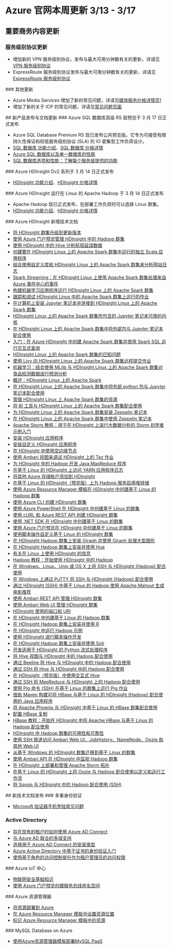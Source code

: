 <properties
	pageTitle="Azure 官网本周更新 | Azure"
    description="Azure 官网本周更新"
    services=""
    documentationCenter=""
    authors=""
    manager=""
    editor=""
    tags=""/>

<tags ms.service="weekly-updates" ms.date="" wacn.date="" wacn.lang="cn"/>

# Azure 官网本周更新    3/13 - 3/17
## 重要商务内容更新
### 服务级别协议更新
<ul>
<li>增加新的 VPN 服务级别协议，发布与最大可用分钟数有关的更新，详请见 <a id="weekly-updates_support_sla_vpn-gateway" href="/support/sla/vpn-gateway/">VPN 服务级别协议</a></li>
<li>ExpressRoute 服务级别协议发布与最大可用分钟数有关的更新，详请见<a id="weekly-updates_sla-vpn-gateway" href="/support/sla/vpn-gateway/">ExpressRoute 服务级别协议</a></li>
</ul>
### 其他更新
<ul>
<li>Azure Media Services 增加了新的常见问题，详请见<a id="weekly-updates_pricing-media-services" href="/pricing/details/media-services/">媒体服务价格详情页]</a></li>
<li>增加了新的关于 ICP 的常见问题，详请见<a id="weekly-updates_support_faq" href="/support/faq/">常见问题页面</a></li>
</ul>
## 新产品发布与文档更新
### Azure SQL 数据库高级 RS 层预览于 3 月 17 日正式发布
<ul>
<li>
Azure SQL Database Premium RS 现已发布公共预览版，它专为可接受有限持久性保证和较低服务级别协议 (SLA) 的 IO 密集型工作负荷设计。</li>
<li><a id="weekly-updates_home_features_sql-database" href="/home/features/sql-database/">SQL 数据库 功能介绍</a>、<a id="weekly-updates_pricing_details_sql-database" href="/pricing/details/sql-database/">SQL 数据库 价格详情</a></li>
<li><a id="weekly-updates_documentation-sql-database-performance-guidance" href="/documentation/articles/sql-database-performance-guidance/">Azure SQL 数据库以及单一数据库的性能</a></li>
<li><a id="weekly-updates_documentation-sql-database-service-tiers" href="/documentation/articles/sql-database-service-tiers/">SQL 数据库选项和性能：了解每个服务层提供的功能</a></li>
</ul>
### Azure HDInsight Dv2 系列于 3 月 14 日正式发布
<ul>
<li><a id="weekly-updates_home_features_hdinsight" href="/home/features/hdinsight/">HDInsight 功能介绍</a>、<a id="weekly-updates_pricing_details_hdinsight" href="/pricing/details/hdinsight/">HDInsight 价格详情</a></li>
</ul>
### Azure HDInsight 运行在 Linux 的 Apache Hadoop 于 3 月 14 日正式发布
<ul>
<li>Apache Hadoop 现已正式发布，在部署工作负荷时可以选择 Linux 群集。</li>
<li><a id="weekly-updates_home_features_hdinsight" href="/home/features/hdinsight/">HDInsight 功能介绍</a>、<a id="weekly-updates_pricing_details_hdinsight" href="/pricing/details/hdinsight/">HDInsight 价格详情</a></li>
</ul>
### Azure HDInsight 新增技术文档
<ul>
<li><a id="weekly-updates_documentation-hdinsight-upgrade-cluster" href="/documentation/articles/hdinsight-upgrade-cluster/">将 HDInsight 群集升级到更新版本</a></li>
<li><a id="weekly-updates_documentation-hdinsight-administer-use-portal-linux" href="/documentation/articles/hdinsight-administer-use-portal-linux/">使用 Azure 门户预览管理 HDInsight 中的 Hadoop 群集</a></li>
<li><a id="weekly-updates_documentation-hdinsight-analyze-flight-delay-data-linux" href="/documentation/articles/hdinsight-analyze-flight-delay-data-linux/">使用 HDInsight 中的 Hive 分析航班延误数据</a></li>
<li><a id="weekly-updates_documentation-hdinsight-apache-spark-create-standalone-application" href="/documentation/articles/hdinsight-apache-spark-create-standalone-application/">创建要在 HDInsight Linux 上的 Apache Spark 群集中运行的独立 Scala 应用程序</a></li>
<li><a id="weekly-updates_documentation-hdinsight-apache-spark-custom-library-website-log-analysis" href="/documentation/articles/hdinsight-apache-spark-custom-library-website-log-analysis/">结合使用自定义库和 HDInsight Linux 上的 Apache Spark 群集来分析网站日志</a></li>
<li><a id="weekly-updates_documentation-hdinsight-apache-spark-eventhub-streaming" href="/documentation/articles/hdinsight-apache-spark-eventhub-streaming/">Spark Streaming：在 HDInsight Linux 上使用 Apache Spark 群集处理来自 Azure 事件中心的事件</a></li>
<li><a id="weekly-updates_documentation-hdinsight-apache-spark-ipython-notebook-machine-learning" href="/documentation/articles/hdinsight-apache-spark-ipython-notebook-machine-learning/">构建机器学习应用程序运行 HDInsight Linux 上的 Apache Spark 群集</a></li>
<li><a id="weekly-updates_documentation-hdinsight-apache-spark-job-debugging" href="/documentation/articles/hdinsight-apache-spark-job-debugging/">跟踪和调试 HDInsight Linux 中的 Apache Spark 群集上运行的作业</a></li>
<li><a id="weekly-updates_documentation-hdinsight-apache-spark-jupyter-notebook-install-locally" href="/documentation/articles/hdinsight-apache-spark-jupyter-notebook-install-locally/">在计算机上安装 Jupyter 笔记本并连接到 HDInsight Linux 上的 Apache Spark 群集</a></li>
<li><a id="weekly-updates_documentation-hdinsight-apache-spark-jupyter-notebook-kernels" href="/documentation/articles/hdinsight-apache-spark-jupyter-notebook-kernels/">HDInsight Linux 上的 Apache Spark 群集所包含的 Jupyter 笔记本可用的内核</a></li>
<li><a id="weekly-updates_documentation-hdinsight-apache-spark-jupyter-notebook-use-external-packages" href="/documentation/articles/hdinsight-apache-spark-jupyter-notebook-use-external-packages/">在 HDInsight Linux 上的 Apache Spark 群集中将外部包与 Jupyter 笔记本配合使用</a></li>
<li><a id="weekly-updates_documentation-hdinsight-apache-spark-jupyter-spark-sql" href="/documentation/articles/hdinsight-apache-spark-jupyter-spark-sql/">入门：在 Azure HDInsight 中创建 Apache Spark 群集并使用 Spark SQL 运行交互式查询</a></li>
<li><a id="weekly-updates_documentation-hdinsight-apache-spark-known-issues" href="/documentation/articles/hdinsight-apache-spark-known-issues/">HDInsight Linux 上的 Apache Spark 群集的已知问题</a></li>
<li><a id="weekly-updates_documentation-hdinsight-apache-spark-livy-rest-interface" href="/documentation/articles/hdinsight-apache-spark-livy-rest-interface/">使用 Livy 向 HDInsight Linux 上的 Apache Spark 群集远程提交作业</a></li>
<li><a id="weekly-updates_documentation-hdinsight-apache-spark-machine-learning-mllib-ipython" href="/documentation/articles/hdinsight-apache-spark-machine-learning-mllib-ipython/">机器学习：结合使用 MLlib 与 HDInsight Linux 上的 Apache Spark 群集对食品检测数据进行预测分析</a></li>
<li><a id="weekly-updates_documentation-hdinsight-apache-spark-overview" href="/documentation/articles/hdinsight-apache-spark-overview/">概述：HDInsight Linux 上的 Apache Spark</a></li>
<li><a id="weekly-updates_documentation-hdinsight-apache-spark-python-package-installation" href="/documentation/articles/hdinsight-apache-spark-python-package-installation/">在 HDInsight Linux 上的 Apache Spark 群集中将外部 python 包与 Jupyter 笔记本配合使用</a></li>
<li><a id="weekly-updates_documentation-hdinsight-apache-spark-resource-manager" href="/documentation/articles/hdinsight-apache-spark-resource-manager/">管理 HDInsight Linux 上 Apache Spark 群集的资源</a></li>
<li><a id="weekly-updates_documentation-hdinsight-apache-spark-use-bi-tools" href="/documentation/articles/hdinsight-apache-spark-use-bi-tools/">将 BI 工具与 HDInsight Linux 上的 Apache Spark 群集配合使用</a></li>
<li><a id="weekly-updates_documentation-hdinsight-apache-spark-use-zeppelin-notebook" href="/documentation/articles/hdinsight-apache-spark-use-zeppelin-notebook/">为 HDInsight Linux 上的 Apache Spark 群集安装 Zeppelin 笔记本</a></li>
<li><a id="weekly-updates_documentation-hdinsight-apache-spark-zeppelin-notebook" href="/documentation/articles/hdinsight-apache-spark-zeppelin-notebook/">在 HDInsight Linux 上的 Apache Spark 群集中使用 Zeppelin 笔记本</a></li>
<li><a id="weekly-updates_documentation-hdinsight-apache-storm-tutorial-get-started-linux" href="/documentation/articles/hdinsight-apache-storm-tutorial-get-started-linux/">Apache Storm 教程：用于在 HDInsight 上进行大数据分析的 Storm 初学者示例入门</a></li>
<li><a id="weekly-updates_documentation-hdinsight-apps-install-applications" href="/documentation/articles/hdinsight-apps-install-applications/">安装 HDInsight 应用程序</a></li>
<li><a id="weekly-updates_documentation-hdinsight-apps-install-custom-applications" href="/documentation/articles/hdinsight-apps-install-custom-applications/">安装自定义 HDInsight 应用程序</a></li>
<li><a id="weekly-updates_documentation-hdinsight-apps-use-edge-node" href="/documentation/articles/hdinsight-apps-use-edge-node/">在 HDInsight 中使用空边缘节点</a></li>
<li><a id="weekly-updates_documentation-hdinsight-debug-ambari-tez-view" href="/documentation/articles/hdinsight-debug-ambari-tez-view/">使用 Ambari 视图来调试 HDInsight 上的 Tez 作业</a></li>
<li><a id="weekly-updates_documentation-hdinsight-develop-deploy-java-mapreduce-linux" href="/documentation/articles/hdinsight-develop-deploy-java-mapreduce-linux/">为 HDInsight 中的 Hadoop 开发 Java MapReduce 程序</a></li>
<li><a id="weekly-updates_documentation-hdinsight-hadoop-access-yarn-app-logs-linux" href="/documentation/articles/hdinsight-hadoop-access-yarn-app-logs-linux/">在基于 Linux 的 HDInsight 上访问 YARN 应用程序日志</a></li>
<li><a id="weekly-updates_documentation-hdinsight-hadoop-add-storage" href="/documentation/articles/hdinsight-hadoop-add-storage/">将其他 Azure 存储帐户添加到 HDInsight</a></li>
<li><a id="weekly-updates_documentation-hdinsight-hadoop-collect-debug-heap-dump-linux" href="/documentation/articles/hdinsight-hadoop-collect-debug-heap-dump-linux/">在基于 Linux 的 HDInsight（预览版）上为 Hadoop 服务启用堆转储</a></li>
<li><a id="weekly-updates_documentation-hdinsight-hadoop-create-linux-clusters-arm-templates" href="/documentation/articles/hdinsight-hadoop-create-linux-clusters-arm-templates/">使用 Azure Resource Manager 模板在 HDInsight 中创建基于 Linux 的 Hadoop 群集</a></li>
<li><a id="weekly-updates_documentation-hdinsight-hadoop-create-linux-clusters-azure-cli" href="/documentation/articles/hdinsight-hadoop-create-linux-clusters-azure-cli/">使用 Azure CLI 创建 HDInsight 群集</a></li>
<li><a id="weekly-updates_documentation-hdinsight-hadoop-create-linux-clusters-azure-powershell" href="/documentation/articles/hdinsight-hadoop-create-linux-clusters-azure-powershell/">使用 Azure PowerShell 在 HDInsight 中创建基于 Linux 的群集</a></li>
<li><a id="weekly-updates_documentation-hdinsight-hadoop-create-linux-clusters-curl-rest" href="/documentation/articles/hdinsight-hadoop-create-linux-clusters-curl-rest/">使用 cURL 和 Azure REST API 创建 HDInsight 群集</a></li>
<li><a id="weekly-updates_documentation-hdinsight-hadoop-create-linux-clusters-dotnet-sdk" href="/documentation/articles/hdinsight-hadoop-create-linux-clusters-dotnet-sdk/">使用 .NET SDK 在 HDInsight 中创建基于 Linux 的群集</a></li>
<li><a id="weekly-updates_documentation-hdinsight-hadoop-create-linux-clusters-portal" href="/documentation/articles/hdinsight-hadoop-create-linux-clusters-portal/">使用 Azure 门户预览在 HDInsight 中创建基于 Linux 的群集</a></li>
<li><a id="weekly-updates_documentation-hdinsight-hadoop-customize-cluster-linux" href="/documentation/articles/hdinsight-hadoop-customize-cluster-linux/">使用脚本操作自定义基于 Linux 的 HDInsight 群集</a></li>
<li><a id="weekly-updates_documentation-hdinsight-hadoop-giraph-install-linux" href="/documentation/articles/hdinsight-hadoop-giraph-install-linux/">在 HDInsight Hadoop 群集上安装 Giraph 并使用 Giraph 处理大型图形</a></li>
<li><a id="weekly-updates_documentation-hdinsight-hadoop-hue-linux" href="/documentation/articles/hdinsight-hadoop-hue-linux/">在 HDInsight Hadoop 群集上安装并使用 Hue</a></li>
<li><a id="weekly-updates_documentation-hdinsight-hadoop-linux-information" href="/documentation/articles/hdinsight-hadoop-linux-information/">有关在 Linux 上使用 HDInsight 的信息</a></li>
<li><a id="weekly-updates_documentation-hdinsight-hadoop-linux-tutorial-get-started" href="/documentation/articles/hdinsight-hadoop-linux-tutorial-get-started/">Hadoop 教程：开始使用 HDInsight 中的 Hadoop</a></li>
<li><a id="weekly-updates_documentation-hdinsight-hadoop-linux-use-ssh-unix" href="/documentation/articles/hdinsight-hadoop-linux-use-ssh-unix/">在 Windows、Linux、Unix 或 OS X 上将 SSH 与 HDInsight (Hadoop) 配合使用</a></li>
<li><a id="weekly-updates_documentation-hdinsight-hadoop-linux-use-ssh-windows" href="/documentation/articles/hdinsight-hadoop-linux-use-ssh-windows/">在 Windows 上通过 PuTTY 将 SSH 与 HDInsight (Hadoop) 配合使用</a></li>
<li><a id="weekly-updates_documentation-hdinsight-hadoop-mahout-linux-mac" href="/documentation/articles/hdinsight-hadoop-mahout-linux-mac/">通过 HDInsight (SSH) 中基于 Linux 的 Hadoop 使用 Apache Mahout 生成电影推荐</a></li>
<li><a id="weekly-updates_documentation-hdinsight-hadoop-manage-ambari-rest-api" href="/documentation/articles/hdinsight-hadoop-manage-ambari-rest-api/">使用 Ambari REST API 管理 HDInsight 群集</a></li>
<li><a id="weekly-updates_documentation-hdinsight-hadoop-manage-ambari" href="/documentation/articles/hdinsight-hadoop-manage-ambari/">使用 Ambari Web UI 管理 HDInsight 群集</a></li>
<li><a id="weekly-updates_documentation-hdinsight-hadoop-port-settings-for-services" href="/documentation/articles/hdinsight-hadoop-port-settings-for-services/">HDInsight 使用的端口和 URI</a></li>
<li><a id="weekly-updates_documentation-hdinsight-hadoop-provision-linux-clusters" href="/documentation/articles/hdinsight-hadoop-provision-linux-clusters/">在 HDInsight 中创建基于 Linux 的 Hadoop 群集</a></li>
<li><a id="weekly-updates_documentation-hdinsight-hadoop-r-scripts-linux" href="/documentation/articles/hdinsight-hadoop-r-scripts-linux/">在 HDInsight Hadoop 群集上安装并使用 R</a></li>
<li><a id="weekly-updates_documentation-hdinsight-hadoop-run-samples-linux" href="/documentation/articles/hdinsight-hadoop-run-samples-linux/">在 HDInsight 中运行 Hadoop 示例</a></li>
<li><a id="weekly-updates_documentation-hdinsight-hadoop-script-actions-linux" href="/documentation/articles/hdinsight-hadoop-script-actions-linux/">使用 HDInsight 进行脚本操作开发</a></li>
<li><a id="weekly-updates_documentation-hdinsight-hadoop-solr-install-linux" href="/documentation/articles/hdinsight-hadoop-solr-install-linux/">在 HDInsight Hadoop 群集上安装并使用 Solr</a></li>
<li><a id="weekly-updates_documentation-hdinsight-hadoop-streaming-python" href="/documentation/articles/hdinsight-hadoop-streaming-python/">开发适用于 HDInsight 的 Python 流式处理程序</a></li>
<li><a id="weekly-updates_documentation-hdinsight-hadoop-use-hive-ambari-view" href="/documentation/articles/hdinsight-hadoop-use-hive-ambari-view/">将 Hive 视图与 HDInsight 中的 Hadoop 配合使用</a></li>
<li><a id="weekly-updates_documentation-hdinsight-hadoop-use-hive-beeline" href="/documentation/articles/hdinsight-hadoop-use-hive-beeline/">通过 Beeline 将 Hive 与 HDInsight 中的 Hadoop 配合使用</a></li>
<li><a id="weekly-updates_documentation-hdinsight-hadoop-use-hive-ssh" href="/documentation/articles/hdinsight-hadoop-use-hive-ssh/">通过 SSH 将 Hive 与 HDInsight 中的 Hadoop 配合使用</a></li>
<li><a id="weekly-updates_documentation-hdinsight-hadoop-use-interactive-hive" href="/documentation/articles/hdinsight-hadoop-use-interactive-hive/">在 HDInsight（预览版）中使用交互式 Hive</a></li>
<li><a id="weekly-updates_documentation-hdinsight-hadoop-use-mapreduce-ssh" href="/documentation/articles/hdinsight-hadoop-use-mapreduce-ssh/">通过 SSH 将 MapReduce 与 HDInsight 上的 Hadoop 配合使用</a></li>
<li><a id="weekly-updates_documentation-hdinsight-hadoop-use-pig-ssh" href="/documentation/articles/hdinsight-hadoop-use-pig-ssh/">使用 Pig 命令 (SSH) 在基于 Linux 的群集上运行 Pig 作业</a></li>
<li><a id="weekly-updates_documentation-hdinsight-hbase-build-java-maven-linux" href="/documentation/articles/hdinsight-hbase-build-java-maven-linux/">借助 Maven 构建可将 HBase 与基于 Linux 的 HDInsight (Hadoop) 配合使用的 Java 应用程序</a></li>
<li><a id="weekly-updates_documentation-hdinsight-hbase-phoenix-squirrel-linux" href="/documentation/articles/hdinsight-hbase-phoenix-squirrel-linux/">将 Apache Phoenix 与 HDinsight 中基于 Linux 的 HBase 群集配合使用  </a></li>
<li><a id="weekly-updates_documentation-hdinsight-hbase-replication" href="/documentation/articles/hdinsight-hbase-replication/">配置 HBase 复制</a></li>
<li><a id="weekly-updates_documentation-hdinsight-hbase-tutorial-get-started-linux" href="/documentation/articles/hdinsight-hbase-tutorial-get-started-linux/">HBase 教程：开始在 HDInsight 中将 Apache HBase 与基于 Linux 的 Hadoop 配合使用</a></li>
<li><a id="weekly-updates_documentation-hdinsight-high-availability-linux" href="/documentation/articles/hdinsight-high-availability-linux/">HDInsight 中 Hadoop 群集的可用性和可靠性</a></li>
<li><a id="weekly-updates_documentation-hdinsight-linux-ambari-ssh-tunnel" href="/documentation/articles/hdinsight-linux-ambari-ssh-tunnel/">使用 SSH 隧道访问 Ambari Web UI、JobHistory、NameNode、Oozie 和其他 Web UI</a></li>
<li><a id="weekly-updates_documentation-hdinsight-migrate-from-windows-to-linux" href="/documentation/articles/hdinsight-migrate-from-windows-to-linux/">从基于 Windows 的 HDInsight 群集迁移到基于 Linux 的群集</a></li>
<li><a id="weekly-updates_documentation-hdinsight-monitor-use-ambari-api" href="/documentation/articles/hdinsight-monitor-use-ambari-api/">使用 Ambari API 在 HDInsight 中监视 Hadoop 群集</a></li>
<li><a id="weekly-updates_documentation-hdinsight-storm-deploy-monitor-topology-linux" href="/documentation/articles/hdinsight-storm-deploy-monitor-topology-linux/">在 HDInsight 上部署和管理 Apache Storm 拓扑</a></li>
<li><a id="weekly-updates_documentation-hdinsight-use-oozie-linux-mac" href="/documentation/articles/hdinsight-use-oozie-linux-mac/">在基于 Linux 的 HDInsight 上将 Oozie 与 Hadoop 配合使用以定义和运行工作流</a></li>
<li><a id="weekly-updates_documentation-hdinsight-use-sqoop-mac-linux" href="/documentation/articles/hdinsight-use-sqoop-mac-linux/">将 Sqoop 与 HDInsight 中的 Hadoop 配合使用 (SSH)</a></li>
</ul>
## 新技术文档发布
### 多重身份验证
<ul>
<li><a id="weekly-updates_documentation-microsoft-authenticator-app-phone-signin-faq" href="/documentation/articles/microsoft-authenticator-app-phone-signin-faq/">Microsoft 验证器手机登陆常见问题</a></li>
</ul>

### Active Directory
<ul>
<li><a id="weekly-updates_documentation-active-directory-aadconnect-existing-tenant" href="/documentation/articles/active-directory-aadconnect-existing-tenant/">存在现有的租户时如何使用 Azure AD Connect</a></li>
<li><a id="weekly-updates_documentation-active-directory-aadconnect-multiple-domains" href="/documentation/articles/active-directory-aadconnect-multiple-domains/">与 Azure AD 联合的多域支持</a></li>
<li><a id="weekly-updates_documentation-active-directory-aadconnect-select-installation" href="/documentation/articles/active-directory-aadconnect-select-installation/">选择用于 Azure AD Connect 的安装类型</a></li>
<li><a id="weekly-updates_documentation-active-directory-certificate-based-authentication-get-started" href="/documentation/articles/active-directory-certificate-based-authentication-get-started/">Azure Active Directory 中基于证书的身份验证入门</a></li>
<li><a id="weekly-updates_documentation-role-based-access-control-tenant-admin-access" href="/documentation/articles/role-based-access-control-tenant-admin-access/">使用基于角色的访问控制提升作为租户管理员的访问权限</a></li>
</ul>
### Azure IoT 中心
<ul>
<li><a id="weekly-updates_documentation-iot-hub-security-ground-up" href="/documentation/articles/iot-hub-security-ground-up/">物联网安全基础知识</a></li>
<li><a id="weekly-updates_documentation-service-bus-create-namespace-portal" href="/documentation/articles/service-bus-create-namespace-portal/">使用 Azure 门户预览创建服务总线命名空间</a></li>
</ul>
### Azure 资源管理器
<ul>
<li><a id="weekly-updates_documentation-resource-manager-quickstart-deploy" href="/documentation/articles/resource-manager-quickstart-deploy/">将资源部署到 Azure</a></li>
<li><a id="weekly-updates_documentation-resource-manager-template-location" href="/documentation/articles/resource-manager-template-location/">在 Azure Resource Manager 模板中设置资源位置</a></li>
<li><a id="weekly-updates_documentation-resource-manager-template-tags" href="/documentation/articles/resource-manager-template-tags/">标记 Azure Resource Manager 模板中的资源</a></li>
</ul>
### MySQL Database on Azure
<ul>
<li><a id="weekly-updates_documentation-mysql-database-armtemplate-deploymysql" href="/documentation/articles/mysql-database-armtemplate-deploymysql/">使用Azure资源管理器模板部署MySQL PaaS</a></li>
</ul>



